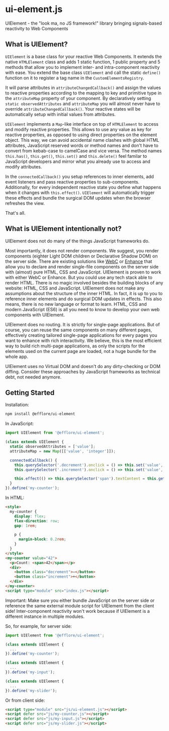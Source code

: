 # ui-element.js

UIElement - the "look ma, no JS framework!" library bringing signals-based reactivity to Web Components

## What is UIElement?

`UIElement` is a base class for your reactive Web Components. It extends the native `HTMLElement` class and adds 1 static function, 1 public property and 5 methods that allow you to implement inter- and intra-component reactivity with ease. You extend the base class `UIElement` and call the static `define()` function on it to register a tag name in the `CustomElementsRegistry`.

It will parse attributes in `attributeChangedCallback()` and assign the values to reactive properties according to the mapping to key and primitive type in the `attributeMap` property of your component. By declaratively setting `static observedAttributes` and `attributeMap` you will almost never have to override `attributeChangedCallback()`. Your reactive states will be automatically setup with initial values from attributes.

`UIElement` implements a `Map`-like interface on top of `HTMLElement` to access and modify reactive properties. This allows to use any value as key for reactive properties, as opposed to using direct properties on the element object. This way, we can avoid accidental name clashes with global HTML attributes, JavaScript reserved words or method names and don't have to convert from kebab-case to camelCase and vice versa. The method names `this.has()`, `this.get()`, `this.set()` and `this.delete()` feel familar to JavaScript developers and mirror what you already use to access and modify attributes.

In the `connectedCallback()` you setup references to inner elements, add event listeners and pass reactive properties to sub-components. Additionally, for every independent reactive state you define what happens when it changes with `this.effect()`. `UIElement` will automatically trigger these effects and bundle the surgical DOM updates when the browser refreshes the view.

That's all.

## What is UIElement intentionally not?

UIElement does not do many of the things JavaScript frameworks do.

Most importantly, it does not render components. We suggest, you render components (eighter Light DOM children or Declarative Shadow DOM) on the server side. There are existing solutions like [WebC](https://github.com/11ty/webc) or [Enhance](https://github.com/enhance-dev/enhance) that allow you to declare and render single-file components on the server side with (almost) pure HTML, CSS and JavaScript. UIElement is proven to work with either WebC or Enhance. But you could use any tech stack able to render HTML. There is no magic involved besides the building blocks of any website: HTML, CSS and JavaScript. UIElement does not make any assumptions about the structure of the inner HTML. In fact, it is up to you to reference inner elements and do surgical DOM updates in effects. This also means, there is no new language or format to learn. HTML, CSS and modern JavaScript (ES6) is all you need to know to develop your own web components with UIElement.

UIElement does no routing. It is strictly for single-page applications. But of course, you can reuse the same components on many different pages, effectively creating tailored single-page applications for every pages you want to enhance with rich interactivity. We believe, this is the most efficient way to build rich multi-page applications, as only the scripts for the elements used on the current page are loaded, not a huge bundle for the whole app.

UIElement uses no Virtual DOM and doesn't do any dirty-checking or DOM diffing. Consider these approaches by JavaScript frameworks as technical debt, not needed anymore.

## Getting Started

Installation:

```sh
npm install @efflore/ui-element
```

In JavaScript:

```js
import UIElement from '@efflore/ui-element';

(class extends UIElement {
  static observedAttributes = ['value'];
  attributeMap = new Map([['value', 'integer']]);

  connectedCallback() {
    this.querySelector('.decrement').onclick = () => this.set('value', v => v--);
    this.querySelector('.increment').onclick = () => this.set('value', v => v++);

    this.effect(() => this.querySelector('span').textContent = this.get('value'));
  }
}).define('my-counter');
```

In HTML:

```html
<style>
  my-counter {
    display: flex;
    flex-direction: row;
    gap: 1rem;

    p {
      margin-block: 0.2rem;
    }
  }
</style>
<my-counter value="42">
  <p>Count: <span>42</span></p>
  <div>
    <button class="decrement">–</button>
    <button class="increment">+</button>
  </div>
</my-counter>
<script type="module" src="index.js"></script>
```

Important: Make sure you either bundle JavaScript on the server side or reference the same external module script for UIElement from the client side! Inter-component reactivity won't work because if UIElement is a different instance in multiple modules.

So, for example, for server side:

```js
import UIElement from '@efflore/ui-element';

(class extends UIElement {
  ...
}).define('my-counter');

(class extends UIElement {
  ...
}).define('my-input');

(class extends UIElement {
  ...
}).define('my-slider');
```

Or from client side:

```html
<script type="module" src="js/ui-element.js"></script>
<script defer src="js/my-counter.js"></script>
<script defer src="js/my-input.js"></script>
<script defer src="js/my-slider.js"></script>
```
